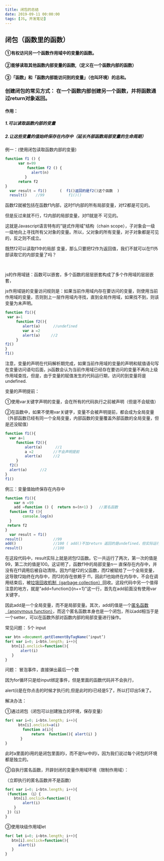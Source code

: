 ```yaml
---
title: 闭包的总结
date: 2019-09-11 00:00:00
tags: [JS, 开发笔记]
---
```


 ## **闭包**（函数里的函数）

#### ①有权访问另一个函数作用域中的变量的函数。

#### ②能够读取其他函数内部变量的函数,（定义在一个函数内部的函数）

#### ③「函数」和「函数内部能访问到的变量」（也叫环境）的总和。

### 创建闭包的常见方式： 在一个函数内部创建另一个函数，并将函数通过return对象返回。

#### 作用：

#####  1.可以读取函数内部的变量

#####  2.让这些变量的值始终保存在内存中（延长外部函数局部变量的生命周期）

 

例一：(使用闭包读取函数内部的变量)

 ```js
 function f1 () {
       var n=99
           function f2 () {
             alert(n)
          }
       return f2
}
   var result = f1()      (  f1()返回的是f2()这个函数  )
   result()    //99           f1()()
 ```



函数f2就被包括在函数f1内部，这时f1内部的所有局部变量，对f2都是可见的。

但是反过来就不行，f2内部的局部变量，对f1就是不 可见的。

这就是Javascript语言特有的"链式作用域"结构（chain scope），子对象会一级一级地向上寻找所有父对象的变量。所以，父对象的所有变量，对子对象都是可见的，反之则不成立。

既然f2可以读取f1中的局部 变量，那么只要把f2作为返回值，我们不就可以在f1外部读取它的内部变量了吗？

​     

js的作用域链：函数可以嵌套，多个函数的层层嵌套构成了多个作用域的层层嵌套，

js作用域链的变量访问规则是：如果当前作用域内存在要访问的变量，则使用当前作用域的变量，否则到上一层作用域内寻找，直到全局作用域，如果找不到，则该变量为未声明。

```js
function f1(){
 var a=1
     function f2(){
        alert(a)      //undefined
        var a =2 
        alert(a)     //2
     }
f2()
} 
f1()   
```



注意，变量的声明在代码解析期完成，如果当前作用域的变量的声明和赋值语句写在变量访问语句后面，js函数会认为当前作用域已经存在要访问的变量不再向上级作用域查找，但是，由于变量的赋值发生的代码运行期，访问的到变量将是undefined.

 

变量的声明提前： 

①使用var关键字声明的变量，会在所有的代码执行之前被声明（但是不会赋值）

②在函数中，如果不使用var关键字，变量不会被声明提前，都会成为全局变量（外部函数已经有同一个全局变量，内部函数的变量覆盖外部函数的全局变量，但是还没赋值）

```js
function f1(){
  var a=1
     function f2(){
         alert(a)      //1
         a =2         //不会声明提前
         alert(a)     //2
     }
  f2() 
  alert(a)      //2
} 
f1() 
```



例三：变量值始终保存在内存中

```js
function f1(){
    var n =99
    add =function () {  return n=(n+1) }   //匿名函数
  function f2 (){
        console.log(n)
  }
 return f2
}
  var result = f1()    
result()              //99
add()                 //100 ( add()不加return 返回的是undefined，但实际运行了)
result()              //100
```



 

在这段代码中，result实际上就是闭包f2函数。它一共运行了两次，第一次的值是99，第二次的值是100。这证明了，函数f1中的局部变量n一 直保存在内存中，并没有在f1调用后被自动清除。因为f1是f2的父函数，而f2被赋给了一个全局变量，这导致f2始终在内存中，而f2的存在依赖于 f1，因此f1也始终在内存中，不会在调用结束后，被[垃圾回收机制（garbage collection）](https://link.jianshu.com?t=http://eatpockyboy.blog.163.com/blog/static/1167346402011321423929/)回收。这段代码中另一个值得注意的地方，就是"add=function(){n+=1}"这一行，首先在add前面没有使用var关键字，

因此add是一个全局变量，而不是局部变量。其次，add的值是一个[匿名函数（anonymous function）](https://link.jianshu.com?t=http://www.itxueyuan.org/view/6314.html)，而这个匿名函数本身也是一个闭包，所以add相当于是一个setter，可以在函数外部对函数内部的局部变量进行操作。

 

 

常见问题： 5个 input

```js
var btn =document.getElementByTagName(‘input’)
for( var i=0; i<btn.length; i++){
   btn[i].onclick=function(){
       alert(i)
   } 
}
```



问题： 冒泡事件，直接弹出最后一个数

因为for循环只是给input绑定事件，但是里面的函数代码并不会执行，

 alert(i)是在你点击的时候才执行的,但是此时的i已经是5了，所以打印出5来了。

解决办法：

①通过闭包（闭包可以创建独立的环境，保存变量）

```js
for( var i=0; i<btn.length; i++){
      btn[i].onclick=a(i)
        function a(i){
            return  function(){ alert(i) } 
       }
}
```

此时a里面的i用的是闭包里面的i，而不是for中的i，因为我们说过每个闭包的环境都是独立的。

②自执行匿名函数，开辟封闭的变量作用域环境（限制作用域）：

（立即执行的匿名函数并不是函数）

```js
for( var i=0; i<btn.length; i++){
 (function （i）{
    btn[i].onclick=function(){
        alert(i)
    } 
 }) (i)
}
```



③使用块级作用域let 

```js
for( let i=0; i<btn.length; i++){
   btn[i].onclick=function(){
      alert(i)
   } 
}
```



